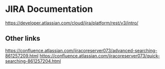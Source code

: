 # JIRA Documentation
https://developer.atlassian.com/cloud/jira/platform/rest/v3/intro/

## Other links
https://confluence.atlassian.com/jiracoreserver073/advanced-searching-861257209.html
https://confluence.atlassian.com/jiracoreserver073/quick-searching-861257204.html